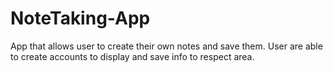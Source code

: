 # NoteTaking-App
App that allows user to create their own notes and save them. User are able to create accounts to display and save info to respect area.
